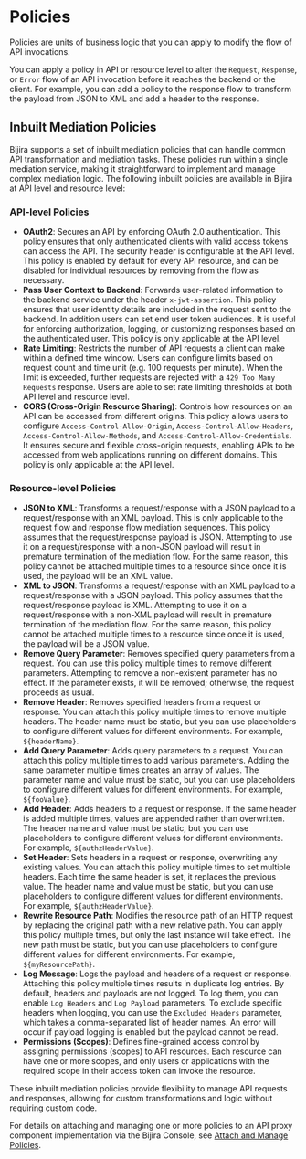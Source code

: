 # Policies

Policies are units of business logic that you can apply to modify the flow of API invocations. 

You can apply a policy in API or resource level to alter the  `Request`, `Response`, or `Error` flow of an API invocation before it reaches the backend or the client. For example, you can add a policy to the response flow to transform the payload from JSON to XML and add a header to the response. 

## Inbuilt Mediation Policies

Bijira supports a set of inbuilt mediation policies that can handle common API transformation and mediation tasks. These policies run within a single mediation service, making it straightforward to implement and manage complex mediation logic. The following inbuilt policies are available in Bijira at API level and resource level:

### API-level Policies

- **OAuth2**: Secures an API by enforcing OAuth 2.0 authentication. This policy ensures that only authenticated clients with valid access tokens can access the API. The security header is configurable at the API level. This policy is enabled by default for every API resource, and can be disabled for individual resources by removing from the flow as necessary. 
- **Pass User Context to Backend**: Forwards user-related information to the backend service under the header `x-jwt-assertion`. This policy ensures that user identity details are included in the request sent to the backend. In addition users can set end user token audiences. It is useful for enforcing authorization, logging, or customizing responses based on the authenticated user. This policy is only applicable at the API level.
- **Rate Limiting**: Restricts the number of API requests a client can make within a defined time window. Users can configure limits based on request count and time unit (e.g. 100 requests per minute). When the limit is exceeded, further requests are rejected with a `429 Too Many Requests` response. Users are able to set rate limiting thresholds at both API level and resource level.
- **CORS (Cross-Origin Resource Sharing)**: Controls how resources on an API can be accessed from different origins. This policy allows users to configure `Access-Control-Allow-Origin`, `Access-Control-Allow-Headers`, `Access-Control-Allow-Methods`, and `Access-Control-Allow-Credentials`. It ensures secure and flexible cross-origin requests, enabling APIs to be accessed from web applications running on different domains. This policy is only applicable at the API level.

### Resource-level Policies

- **JSON to XML**: Transforms a request/response with a JSON payload to a request/response with an XML payload. This is only applicable to the request flow and response flow mediation sequences. This policy assumes that the request/response payload is JSON. Attempting to use it on a request/response with a non-JSON payload will result in premature termination of the mediation flow. For the same reason, this policy cannot be attached multiple times to a resource since once it is used, the payload will be an XML value.
- **XML to JSON**: Transforms a request/response with an XML payload to a request/response with a JSON payload. This policy assumes that the request/response payload is XML. Attempting to use it on a request/response with a non-XML payload will result in premature termination of the mediation flow. For the same reason, this policy cannot be attached multiple times to a resource since once it is used, the payload will be a JSON value.
- **Remove Query Parameter**: Removes specified query parameters from a request. You can use this policy multiple times to remove different parameters. Attempting to remove a non-existent parameter has no effect. If the parameter exists, it will be removed; otherwise, the request proceeds as usual.
- **Remove Header**: Removes specified headers from a request or response. You can attach this policy multiple times to remove multiple headers. The header name must be static, but you can use placeholders to configure different values for different environments. For example, `${headerName}`.
- **Add Query Parameter**: Adds query parameters to a request. You can attach this policy multiple times to add various parameters. Adding the same parameter multiple times creates an array of values. The parameter name and value must be static, but you can use placeholders to configure different values for different environments. For example, `${fooValue}`.
- **Add Header**: Adds headers to a request or response. If the same header is added multiple times, values are appended rather than overwritten. The header name and value must be static, but you can use placeholders to configure different values for different environments. For example, `${authzHeaderValue}`.
- **Set Header**: Sets headers in a request or response, overwriting any existing values. You can attach this policy multiple times to set multiple headers. Each time the same header is set, it replaces the previous value. The header name and value must be static, but you can use placeholders to configure different values for different environments. For example, `${authzHeaderValue}`. 
- **Rewrite Resource Path**: Modifies the resource path of an HTTP request by replacing the original path with a new relative path. You can apply this policy multiple times, but only the last instance will take effect. The new path must be static, but you can use placeholders to configure different values for different environments. For example, `${myResourcePath}`.
- **Log Message**: Logs the payload and headers of a request or response. Attaching this policy multiple times results in duplicate log entries. By default, headers and payloads are not logged. To log them, you can enable `Log Headers` and `Log Payload` parameters. To exclude specific headers when logging, you can use the `Excluded Headers` parameter, which takes a comma-separated list of header names. An error will occur if payload logging is enabled but the payload cannot be read.
- **Permissions (Scopes)**: Defines fine-grained access control by assigning permissions (scopes) to API resources. Each resource can have one or more scopes, and only users or applications with the required scope in their access token can invoke the resource.

These inbuilt mediation policies provide flexibility to manage API requests and responses, allowing for custom transformations and logic without requiring custom code.

For details on attaching and managing one or more policies to an API proxy component implementation via the Bijira Console, see [Attach and Manage Policies](../policy/attach-and-manage-policies.md).

<!-- TODO: Check whether we need advanced settings on mediation policies -->
<!-- For details on applying advanced settings on mediation policies, see [Apply Advanced Settings on Mediation Policies](../policy/apply-advanced-settings-on-mediation-policies.md). -->
